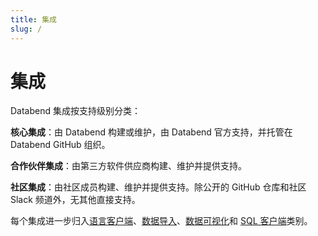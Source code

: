 ```yaml
---
title: 集成
slug: /
---
```


# 集成

Databend 集成按支持级别分类：

**核心集成**：由 Databend 构建或维护，由 Databend 官方支持，并托管在 Databend GitHub 组织。

**合作伙伴集成**：由第三方软件供应商构建、维护并提供支持。

**社区集成**：由社区成员构建、维护并提供支持。除公开的 GitHub 仓库和社区 Slack 频道外，无其他直接支持。

每个集成进一步归入[语言客户端](/developer/)、[数据导入](/guides/load-data/load-db/)、[数据可视化](/guides/visualize/)和 [SQL 客户端](/guides/sql-clients/)类别。
